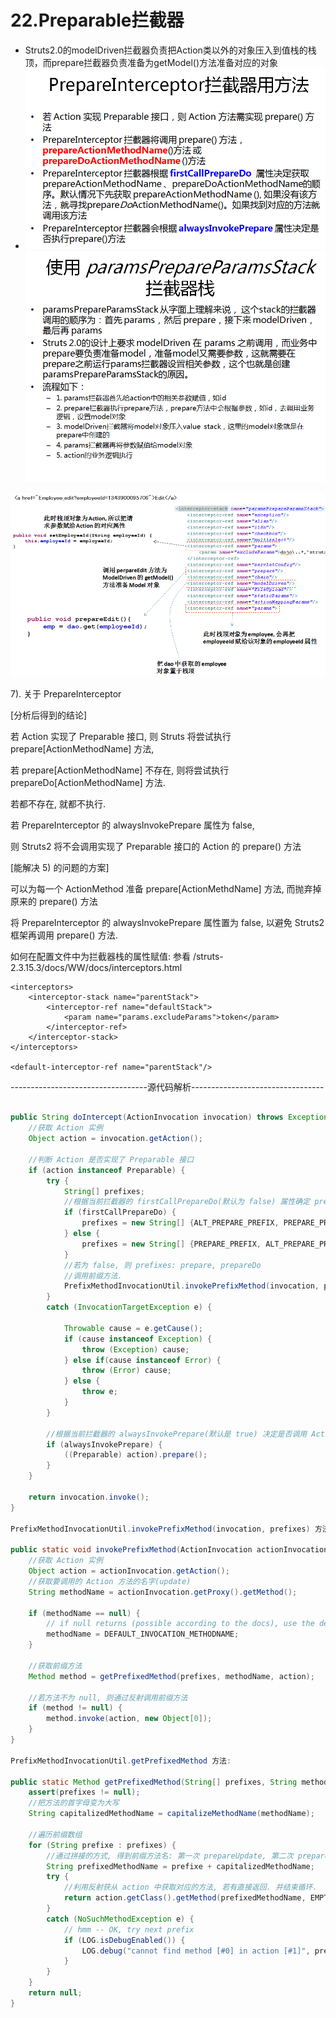 # 22.Preparable拦截器

* Struts2.0的modelDriven拦截器负责把Action类以外的对象压入到值栈的栈顶，而prepare拦截器负责准备为getModel\(\)方法准备对应的对象
* ![](/assets/22-1.png)![](/assets/22-2.png)

![](/assets/22-3.png)



7\). 关于 PrepareInterceptor

\[分析后得到的结论\]

若 Action 实现了 Preparable 接口, 则 Struts 将尝试执行 prepare\[ActionMethodName\] 方法,

若 prepare\[ActionMethodName\] 不存在, 则将尝试执行 prepareDo\[ActionMethodName\] 方法.

若都不存在, 就都不执行.



若 PrepareInterceptor  的 alwaysInvokePrepare 属性为 false, 

则 Struts2 将不会调用实现了 Preparable 接口的  Action 的 prepare\(\) 方法



\[能解决 5\) 的问题的方案\]



可以为每一个 ActionMethod 准备 prepare\[ActionMethdName\] 方法, 而抛弃掉原来的 prepare\(\) 方法

将 PrepareInterceptor  的 alwaysInvokePrepare 属性置为 false, 以避免 Struts2 框架再调用 prepare\(\) 方法.



如何在配置文件中为拦截器栈的属性赋值: 参看 /struts-2.3.15.3/docs/WW/docs/interceptors.html



```
<interceptors>
    <interceptor-stack name="parentStack">
        <interceptor-ref name="defaultStack">
            <param name="params.excludeParams">token</param>
        </interceptor-ref>
    </interceptor-stack>
</interceptors>
 
<default-interceptor-ref name="parentStack"/>
```



----------------------------------源代码解析---------------------------------

```java

public String doIntercept(ActionInvocation invocation) throws Exception {
	//获取 Action 实例
    Object action = invocation.getAction();

	//判断 Action 是否实现了 Preparable 接口
    if (action instanceof Preparable) {
        try {
            String[] prefixes;
            //根据当前拦截器的 firstCallPrepareDo(默认为 false) 属性确定 prefixes
            if (firstCallPrepareDo) {
                prefixes = new String[] {ALT_PREPARE_PREFIX, PREPARE_PREFIX};
            } else {
                prefixes = new String[] {PREPARE_PREFIX, ALT_PREPARE_PREFIX};
            }
            //若为 false, 则 prefixes: prepare, prepareDo
            //调用前缀方法.
            PrefixMethodInvocationUtil.invokePrefixMethod(invocation, prefixes);
        }
        catch (InvocationTargetException e) {

            Throwable cause = e.getCause();
            if (cause instanceof Exception) {
                throw (Exception) cause;
            } else if(cause instanceof Error) {
                throw (Error) cause;
            } else {
                throw e;
            }
        }

		//根据当前拦截器的 alwaysInvokePrepare(默认是 true) 决定是否调用 Action 的 prepare 方法
        if (alwaysInvokePrepare) {
            ((Preparable) action).prepare();
        }
    }

    return invocation.invoke();
}

PrefixMethodInvocationUtil.invokePrefixMethod(invocation, prefixes) 方法: 

public static void invokePrefixMethod(ActionInvocation actionInvocation, String[] prefixes) throws InvocationTargetException, IllegalAccessException {
	//获取 Action 实例
	Object action = actionInvocation.getAction();
	//获取要调用的 Action 方法的名字(update)
	String methodName = actionInvocation.getProxy().getMethod();
	
	if (methodName == null) {
		// if null returns (possible according to the docs), use the default execute 
        methodName = DEFAULT_INVOCATION_METHODNAME;
	}
	
	//获取前缀方法
	Method method = getPrefixedMethod(prefixes, methodName, action);
	
	//若方法不为 null, 则通过反射调用前缀方法
	if (method != null) {
		method.invoke(action, new Object[0]);
	}
}

PrefixMethodInvocationUtil.getPrefixedMethod 方法: 

public static Method getPrefixedMethod(String[] prefixes, String methodName, Object action) {
	assert(prefixes != null);
	//把方法的首字母变为大写
	String capitalizedMethodName = capitalizeMethodName(methodName);
    
    //遍历前缀数组
    for (String prefixe : prefixes) {
        //通过拼接的方式, 得到前缀方法名: 第一次 prepareUpdate, 第二次 prepareDoUpdate
        String prefixedMethodName = prefixe + capitalizedMethodName;
        try {
        	//利用反射获从 action 中获取对应的方法, 若有直接返回. 并结束循环.
            return action.getClass().getMethod(prefixedMethodName, EMPTY_CLASS_ARRAY);
        }
        catch (NoSuchMethodException e) {
            // hmm -- OK, try next prefix
            if (LOG.isDebugEnabled()) {
                LOG.debug("cannot find method [#0] in action [#1]", prefixedMethodName, action.toString());
            }
        }
    }
	return null;
}
```



